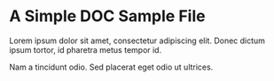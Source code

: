 # A Simple DOC Sample File


Lorem ipsum dolor sit amet, consectetur adipiscing elit. Donec dictum ipsum tortor, id pharetra metus tempor id. 

Nam a tincidunt odio. Sed placerat eget odio ut ultrices.

